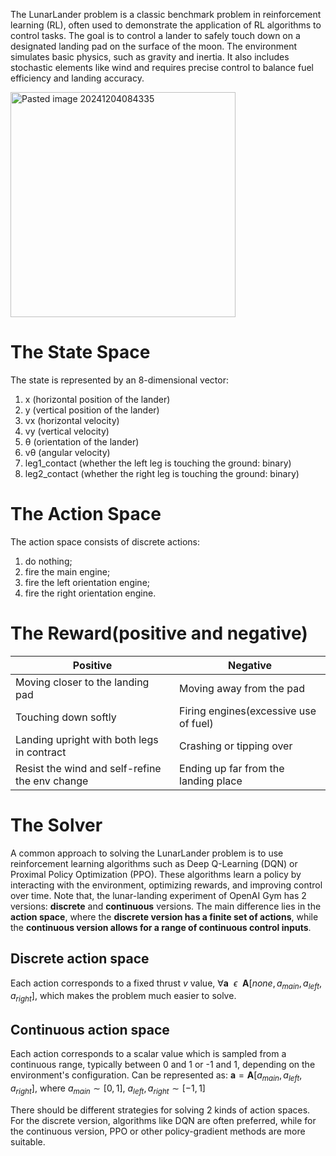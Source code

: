 
The LunarLander problem is a classic benchmark problem in reinforcement learning (RL), often used to demonstrate the application of RL algorithms to control tasks.
The goal is to control a lander to safely touch down on a designated landing pad on the surface of the moon. The environment simulates basic physics, such as gravity and inertia. It also includes stochastic elements like wind and requires precise control to balance fuel efficiency and landing accuracy.

<img width="360" alt="Pasted image 20241204084335" src="https://github.com/user-attachments/assets/317590d0-1429-4fae-97d3-988199344b90">

# The State Space 
The state is represented by an 8-dimensional vector:
1. x (horizontal position of the lander)
2.	y (vertical position of the lander)
3.	vx (horizontal velocity)
4.	vy (vertical velocity)
5.	θ (orientation of the lander)
6.	vθ (angular velocity)
7.	leg1_contact (whether the left leg is touching the ground: binary)
8.	leg2_contact (whether the right leg is touching the ground: binary)

# The Action Space
 The action space consists of discrete actions: 
 1. do nothing;
 2. fire the main engine;
 3. fire the left orientation engine;
 4. fire the right orientation engine.

# The Reward(positive and negative)

| <center>Positive</center>                      | <center>Negative</center>             |
| ---------------------------------------------- | ------------------------------------- |
| Moving closer to the landing pad               | Moving away from the pad              |
| Touching down softly                           | Firing engines(excessive use of fuel) |
| Landing upright with both legs in contract     | Crashing or tipping over              |
| Resist the wind and self-refine the env change | Ending up far from the landing place  |

# The Solver
A common approach to solving the LunarLander problem is to use reinforcement learning algorithms such as Deep Q-Learning (DQN) or Proximal Policy Optimization (PPO). These algorithms learn a policy by interacting with the environment, optimizing rewards, and improving control over time.
Note that, the lunar-landing experiment of OpenAI Gym has 2 versions: **discrete** and **continuous** versions.  The main difference lies in the **action space**, where the **discrete version has a finite set of actions**, while the **continuous version allows for a range of continuous control inputs**.
## Discrete action space
Each action corresponds to a fixed thrust $v$ value, $\forall \mathbf{a} \ \ \epsilon \ \ \mathbf{A}[none, a_{main}, a_{left}, a_{right}]$,  which makes the problem much easier to solve.
## Continuous action space
Each action corresponds to a scalar value which is sampled from a continuous range, typically between 0 and 1 or -1 and 1, depending on the environment's configuration. Can be represented as: 
$\mathbf{a} = \mathbf{A}[a_{main}, a_{left}, a_{right}]$, where $a_{main} \sim [0, 1]$, $a_{left}, a_{right} \sim [-1, 1]$

There should be different strategies for solving 2 kinds of action spaces.  For the discrete version, algorithms like DQN are often preferred, while for the continuous version, PPO or other policy-gradient methods are more suitable. 
